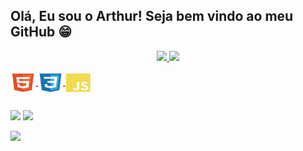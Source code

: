 ## Olá, Eu sou o Arthur! Seja bem vindo ao meu GitHub 😁

<div align="center">
  <a href="https://github.com/arthurt520">
  <img height="180em" src="https://github-readme-stats.vercel.app/api?username=arthurt520&show_icons=true&theme=github_dark&include_all_commits=true&count_private=true"/>
  <img height="180em" src="https://github-readme-stats.vercel.app/api/top-langs/?username=arthurt520&layout=compact&langs_count=7&theme=noctis_minimus"/>
</div>
  
<div style="display: inline_block"><br>
  <img align="center" alt="Arthur-HTML" height="30" width="40" src="https://raw.githubusercontent.com/devicons/devicon/master/icons/html5/html5-original.svg">
  <img align="center" alt="Arthur-CSS" height="30" width="40" src="https://raw.githubusercontent.com/devicons/devicon/master/icons/css3/css3-original.svg">
  <img align="center" alt="Arthur-Js" height="30" width="40" src="https://raw.githubusercontent.com/devicons/devicon/master/icons/javascript/javascript-plain.svg">
 </div>

   ##
<div> 
    <a href = "mailto:arthurt520@hotmail.com"><img src="https://img.shields.io/badge/Microsoft_Outlook-0078D4?style=for-the-badge&logo=microsoft-outlook&logoColor=white"          target="_blank"></a>
    <a href="https://www.linkedin.com/in/arthur-roberto-730356156" target="_blank"><img src="https://img.shields.io/badge/-LinkedIn-%230077B5?style=for-the-badge&logo=linkedin&logoColor=white" target="_blank"></a> 
  
  <a href="https://api.whatsapp.com/send?phone=5511982102845&text=Olá!%20Fique a vontade para me enviar uma mensagem!" target="_blank"><img src="https://img.shields.io/badge/WhatsApp-25D366?style=for-the-badge&logo=whatsapp&logoColor=white" target="_blank"></a> 
  
  
</div>

